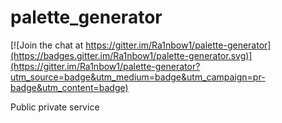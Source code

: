 # palette_generator

[![Join the chat at https://gitter.im/Ra1nbow1/palette-generator](https://badges.gitter.im/Ra1nbow1/palette-generator.svg)](https://gitter.im/Ra1nbow1/palette-generator?utm_source=badge&utm_medium=badge&utm_campaign=pr-badge&utm_content=badge)

Public private service

